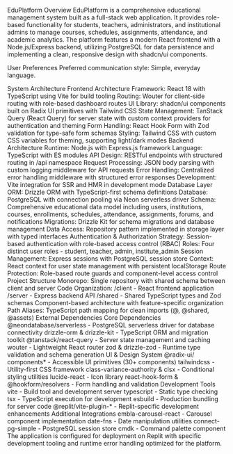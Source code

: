 EduPlatform
Overview
EduPlatform is a comprehensive educational management system built as a full-stack web application. It provides role-based functionality for students, teachers, administrators, and institutional admins to manage courses, schedules, assignments, attendance, and academic analytics. The platform features a modern React frontend with a Node.js/Express backend, utilizing PostgreSQL for data persistence and implementing a clean, responsive design with shadcn/ui components.

User Preferences
Preferred communication style: Simple, everyday language.

System Architecture
Frontend Architecture
Framework: React 18 with TypeScript using Vite for build tooling
Routing: Wouter for client-side routing with role-based dashboard routes
UI Library: shadcn/ui components built on Radix UI primitives with Tailwind CSS
State Management: TanStack Query (React Query) for server state with custom context providers for authentication and theming
Form Handling: React Hook Form with Zod validation for type-safe form schemas
Styling: Tailwind CSS with custom CSS variables for theming, supporting light/dark modes
Backend Architecture
Runtime: Node.js with Express.js framework
Language: TypeScript with ES modules
API Design: RESTful endpoints with structured routing in /api namespace
Request Processing: JSON body parsing with custom logging middleware for API requests
Error Handling: Centralized error handling middleware with structured error responses
Development: Vite integration for SSR and HMR in development mode
Database Layer
ORM: Drizzle ORM with TypeScript-first schema definitions
Database: PostgreSQL with connection pooling via Neon serverless driver
Schema: Comprehensive educational data model including users, institutions, courses, enrollments, schedules, attendance, assignments, forums, and notifications
Migrations: Drizzle Kit for schema migrations and database management
Data Access: Repository pattern implemented in storage layer with typed interfaces
Authentication & Authorization
Strategy: Session-based authentication with role-based access control (RBAC)
Roles: Four distinct user roles - student, teacher, admin, institute_admin
Session Management: Express sessions with PostgreSQL session store
Context: React context for user state management with persistent localStorage
Route Protection: Role-based route guards and component-level access control
Project Structure
Monorepo: Single repository with shared schema between client and server
Code Organization:
/client - React frontend application
/server - Express backend API
/shared - Shared TypeScript types and Zod schemas
Component-based architecture with feature-specific organization
Path Aliases: TypeScript path mapping for clean imports (@, @shared, @assets)
External Dependencies
Core Dependencies
@neondatabase/serverless - PostgreSQL serverless driver for database connectivity
drizzle-orm & drizzle-kit - TypeScript ORM and migration toolkit
@tanstack/react-query - Server state management and caching
wouter - Lightweight React router
zod & drizzle-zod - Runtime type validation and schema generation
UI & Design System
@radix-ui/ components* - Accessible UI primitives (30+ components)
tailwindcss - Utility-first CSS framework
class-variance-authority & clsx - Conditional styling utilities
lucide-react - Icon library
react-hook-form & @hookform/resolvers - Form handling and validation
Development Tools
vite - Build tool and development server
typescript - Static type checking
tsx - TypeScript execution for development
esbuild - Production bundling for server code
@replit/vite-plugin-* - Replit-specific development enhancements
Additional Integrations
embla-carousel-react - Carousel component implementation
date-fns - Date manipulation utilities
connect-pg-simple - PostgreSQL session store
cmdk - Command palette component
The application is configured for deployment on Replit with specific development tooling and runtime error handling optimized for the platform.